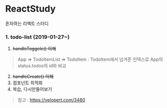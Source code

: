 # ReactStudy
혼자하는 리액트 스터디

### 1. todo-list (2019-01-27~)
1. ~~handleToggele() 이해~~
> App => TodoItemList => TodoItem
> : TodoItem에서 넘겨준 인덱스로 App의 status.todos의 id와 비교 
2. ~~handleCreate() 이해~~
3. 컴포넌트 최적화 
4. 복습, 다시만들어보기

> 참고 : https://velopert.com/3480
